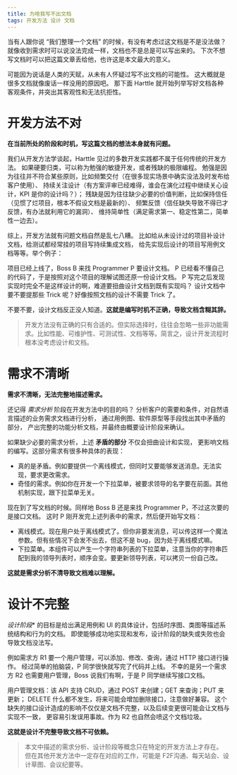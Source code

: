```yaml
---
title: 为啥我写不出文档
tags: 开发方法 设计 文档
---
```


当有人跟你说 “我们整理一个文档” 的时候，有没有考虑过这文档是不是没法做？
就像收到需求时可以说没法完成一样，文档也不是总是可以写出来的。
下次不想写文档时可以把这篇文章丢给他，也许这是本文最大的意义。

可能因为说话是人类的天赋，从未有人怀疑过写不出文档的可能性。
这大概就是很多文档就像废话一样没用的原因吧。
那下面 Harttle 就开始列举写好文档各种客观条件，并突出其客观性和无法抗拒性。

<!--more-->

# 开发方法不对

**在当前所处的阶段和时机，写这篇文档的想法本身就有问题。**

我们从开发方法学谈起，Harttle 见过的多数开发实践都不属于任何传统的开发方法。
如果硬要归类，可以称为勉强的敏捷开发，或者残缺的极限编程。
勉强是因为往往并不符合某些原则，比如频繁交付（在很多现实场景中确实没法及时发布给客户使用）、
持续关注设计（有方案评审已经难得，谁会在演化过程中继续关心设计，KPI 是你的设计吗？）；
残缺是因为往往缺少必要的价值判断，比如保持信任（见惯了烂项目，根本不假设文档是最新的）、
频繁反馈（信任缺失导致不得已才反馈，有办法就利用它的漏洞）、
维持简单性（满足需求第一、稳定性第二，简单性一边去）。

综上，开发方法就有问题文档自然是乱七八糟。
比如给从未设计过的项目补设计文档，给测试都经常挂的项目写持续集成文档，
给先实现后设计的项目写用例文档等等。举个例子：

项目已经上线了，Boss B 来找 Programmer P 要设计文档。
P 已经看不懂自己的代码了，于是按照对这个项目的理解试图还原一份设计文档。
P 写完之后发现实现时完全不是这样设计的啊，难道要扭曲设计文档到既有实现吗？
设计文档中要不要提那些 Trick 呢？好像按照文档的设计不需要 Trick 了。

不要不要，设计文档反正没人知道。**这就是编写时机不正确，导致文档含糊其辞。**

> 开发方法没有正确的只有合适的。但实际选择时，往往会忽略一些非功能需求。比如性能、可维护性、可测试性、文档等等。简言之，设计开发流程时根本没考虑设计和文档。

# 需求不清晰

**需求不清晰，无法完整地描述需求。**

还记得 *需求分析* 阶段在开发方法中的目的吗？
分析客户的需要和条件，对自然语言描述的业务需求文档进行分析，
通过用例图、软件原型等手段找出其中矛盾的部分，
产出完整的功能分析文档，并最终由概要设计阶段来确认。

如果缺少必要的需求分析，上述 **矛盾的部分** 不仅会扭曲设计和实现，
更影响文档的编写。这部分需求有很多种具体的表现：

* 真的是矛盾。例如要提供一个离线模式，但同时又要能够发送消息。无法实现，要求更改需求。
* 奇怪的需求。例如你在开发一个下拉菜单，被要求领导的名字要在前面。其他机制实现，跟下拉菜单无关。

现在到了写文档的时候。同样地 Boss B 还是来找 Programmer P，不过这次要的是接口文档。
这时 P 刚开发完上述列表中的需求，然后便开始写文档：

* 离线模式。现在用户处于离线模式了。但你非要发消息，可以传这样一个魔法参数。但有些情况下会发不出去，但这不是 bug，因为处于离线模式嘛。
* 下拉菜单。本组件可以产生一个字符串列表的下拉菜单，注意当你的字符串匹配到我的领导列表时，顺序会变。要更新领导列表，可以拷贝一份自己改。

**这就是需求分析不清导致文档难以理解。**

# 设计不完整

*设计阶段** 的目标是给出满足用例和 UI 的具体设计，包括时序图、类图等描述系统结构和行为的文档。
即使能够成功地实现和发布，设计阶段的缺失或失败也会导致文档没法写。

例如需求方 R1 要一个用户管理，可以添加、修改、查询，通过 HTTP 接口进行操作。
经过简单的拍脑袋，P 同学很快就写完了代码并上线。
不幸的是另一个需求方 R2 也需要用户管理，Boss 说我们有啊，于是 P 同学继续写接口文档。

用户管理文档：该 API 支持 CRUD，通过 POST 来创建；GET 来查询；PUT 来更新；
DELETE 什么都不发生，将来可能会增加删除接口，注意做好兼容。
这个缺失的接口设计造成的影响不仅仅是文档不完整，以及后续变更很可能会让文档与实现不一致，
更容易引发误用事故。作为 R2 也自然会喷这个文档垃圾。

**这就是设计不完整导致文档不可依赖。**

> 本文中描述的需求分析、设计阶段等概念只在特定的开发方法上才存在。
> 但在其他开发方法中一定存在对应的工作，可能是 F2F沟通、每天站会、设计草图、会议纪要等。
